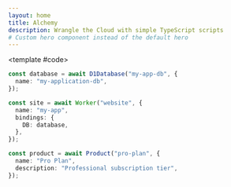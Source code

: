 ```yaml
---
layout: home
title: Alchemy
description: Wrangle the Cloud with simple TypeScript scripts
# Custom hero component instead of the default hero
---
```


<CodeSnippetHero 
  name="Alchemy 🪄" 
  text="Wrangle the Cloud with simple TypeScript scripts" 
  tagline="Built-in support for Cloudflare, AWS, Stripe and more — or generate your own in minutes with AI"
  :actions="[
    { theme: 'brand', text: 'Get Started', link: '/docs/getting-started' },
    { theme: 'alt', text: 'Star on GitHub ⭐️', link: 'https://github.com/sam-goodwin/alchemy' }
  ]">
<template #code>

```typescript
const database = await D1Database("my-app-db", {
  name: "my-application-db",
});

const site = await Worker("website", {
  name: "my-app",
  bindings: {
    DB: database,
  },
});

const product = await Product("pro-plan", {
  name: "Pro Plan",
  description: "Professional subscription tier",
});
```

</template>
</CodeSnippetHero>

